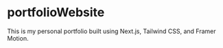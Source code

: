 # portfolioWebsite

This is my personal portfolio built using Next.js, Tailwind CSS, and Framer Motion.
